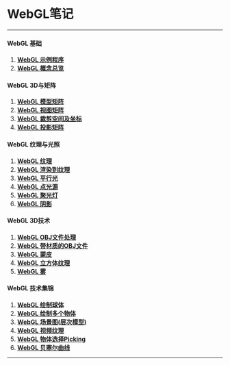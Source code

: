 # WebGL笔记

***
#### WebGL 基础
1. **[WebGL 示例程序](./Notes/WebGL%20%E7%A4%BA%E4%BE%8B%E7%A8%8B%E5%BA%8F.md)**
2. **[WebGL 概念总览](./Notes/WebGL%20%E6%A6%82%E5%BF%B5%E6%80%BB%E8%A7%88.md)**
#### WebGL 3D与矩阵
1. **[WebGL 模型矩阵](./Notes/WebGL%20%E6%A8%A1%E5%9E%8B%E7%9F%A9%E9%98%B5.md)**
2. **[WebGL 视图矩阵](./Notes/WebGL%20%E8%A7%86%E5%9B%BE%E7%9F%A9%E9%98%B5.md)**
3. **[WebGL 裁剪空间及坐标](./Notes/WebGL%20%E8%A3%81%E5%89%AA%E7%A9%BA%E9%97%B4%E5%8F%8A%E5%9D%90%E6%A0%87.md)**
4. **[WebGL 投影矩阵](./Notes/WebGL%20%E6%8A%95%E5%BD%B1%E7%9F%A9%E9%98%B5.md)**

#### WebGL 纹理与光照

1. **[WebGL 纹理](./Notes/WebGL%20%E7%BA%B9%E7%90%86.md)**
2. **[WebGL 渲染到纹理](./Notes/WebGL%20%E6%B8%B2%E6%9F%93%E5%88%B0%E7%BA%B9%E7%90%86.md)** 
3. **[WebGL 平行光](./Notes/WebGL%20%E5%B9%B3%E8%A1%8C%E5%85%89.md)**
4. **[WebGL 点光源](./Notes/WebGL%20%E7%82%B9%E5%85%89%E6%BA%90.md)**
5. **[WebGL 聚光灯](./Notes/WebGL%20%E8%81%9A%E5%85%89%E7%81%AF.md)**
6. **[WebGL 阴影](./Notes/WebGL%20%E9%98%B4%E5%BD%B1.md)**

#### WebGL 3D技术
1. **[WebGL OBJ文件处理](./Notes/WebGL%20OBJ%E6%96%87%E4%BB%B6%E5%A4%84%E7%90%86.md)**
2. **[WebGL 带材质的OBJ文件]()**
3. **[WebGL 蒙皮]()**
4. **[WebGL 立方体纹理](./Notes/WebGL%20%E7%AB%8B%E6%96%B9%E4%BD%93%E7%BA%B9%E7%90%86.md)**
5. **[WebGL 雾](./Notes/WebGL%20%E9%9B%BE.md)**

#### WebGL 技术集锦
1. **[WebGL 绘制球体](./Notes/WebGL%20%E7%BB%98%E5%88%B6%E7%90%83%E4%BD%93.md)**
2. **[WebGL 绘制多个物体](./Notes/WebGL%20%E7%BB%98%E5%88%B6%E5%A4%9A%E4%B8%AA%E7%89%A9%E4%BD%93.md)**
3. **[WebGL 场景图(层次模型)](./Notes/WebGL%20%E5%9C%BA%E6%99%AF%E5%9B%BE.md)**
4. **[WebGL 视频纹理](./Notes/WebGL%20%E8%A7%86%E9%A2%91%E7%BA%B9%E7%90%86.md)**
5. **[WebGL 物体选择Picking]()**
6. **[WebGL 贝塞尔曲线]()**
***
